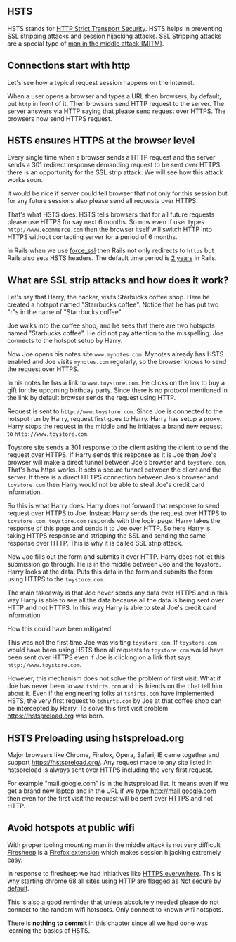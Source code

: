 ## HSTS

HSTS stands for
[HTTP Strict Transport Security](https://en.wikipedia.org/wiki/HTTP_Strict_Transport_Security).
HSTS helps in preventing SSL stripping attacks and
[session hijacking](https://en.wikipedia.org/wiki/Session_hijacking) attacks.
SSL Stripping attacks are a special type of
[man in the middle attack (MITM)](https://en.wikipedia.org/wiki/Man-in-the-middle_attack).

## Connections start with http

Let's see how a typical request session happens on the Internet.

When a user opens a browser and types a URL then browsers, by default, put
`http` in front of it. Then browsers send HTTP request to the server. The server
answers via HTTP saying that please send request over HTTPS. The browsers now
send HTTPS request.

## HSTS ensures HTTPS at the browser level

Every single time when a browser sends a HTTP request and the server sends a 301
redirect response demanding request to be sent over HTTPS there is an
opportunity for the SSL strip attack. We will see how this attack works soon.

It would be nice if server could tell browser that not only for this session but
for any future sessions also please send all requests over HTTPS.

That's what HSTS does. HSTS tells browsers that for all future requests please
use HTTPS for say next 6 months. So now even if user types
`http://www.ecommerce.com` then the browser itself will switch HTTP into HTTPS
without contacting server for a period of 6 months.

In Rails when we use
[force_ssl](https://api.rubyonrails.org/classes/ActionDispatch/SSL.html) then
Rails not only redirects to `https` but Rails also sets HSTS headers. The
default time period is
[2 years](https://github.com/rails/rails/blob/598dc9f147e6153a461d6707ca0bf6e356e321ad/actionpack/lib/action_dispatch/middleware/ssl.rb#L53)
in Rails.

## What are SSL strip attacks and how does it work?

Let's say that Harry, the hacker, visits Starbucks coffee shop. Here he created
a hotspot named "Starrbucks coffee". Notice that he has put two "r"s in the name
of "Starrbucks coffee".

Joe walks into the coffee shop, and he sees that there are two hotspots named
"Starbucks coffee". He did not pay attention to the misspelling. Joe connects to
the hotspot setup by Harry.

Now Joe opens his notes site `www.mynotes.com`. Mynotes already has HSTS enabled
and Joe visits `mynotes.com` regularly, so the browser knows to send the request
over HTTPS.

In his notes he has a link to `www.toystore.com`. He clicks on the link to buy a
gift for the upcoming birthday party. Since there is no protocol mentioned in
the link by default browser sends the request using HTTP.

Request is sent to `http://www.toystore.com`. Since Joe is connected to the
hotspot run by Harry, request first goes to Harry. Harry has setup a proxy.
Harry stops the request in the middle and he initiates a brand new request to
`http://www.toystore.com`.

Toystore site sends a 301 response to the client asking the client to send the
request over HTTPS. If Harry sends this response as it is Joe then Joe's browser
will make a direct tunnel between Joe's browser and `toystore.com`. That's how
https works. It sets a secure tunnel between the client and the server. If there
is a direct HTTPS connection between Jeo's browser and `toystore.com` then Harry
would not be able to steal Joe's credit card information.

So this is what Harry does. Harry does not forward that response to send request
over HTTPS to Joe. Instead Harry sends the request over HTTPS to `toystore.com`.
`toystore.com` responds with the login page. Harry takes the response of this
page and sends it to Joe over HTTP. So here Harry is taking HTTPS response and
stripping the SSL and sending the same response over HTTP. This is why it is
called SSL strip attack.

Now Joe fills out the form and submits it over HTTP. Harry does not let this
submission go through. He is in the middle between Jeo and the toystore. Harry
looks at the data. Puts this data in the form and submits the form using HTTPS
to the `toystore.com`.

The main takeaway is that Joe never sends any data over HTTPS and in this way
Harry is able to see all the data because all the data is being sent over HTTP
and not HTTPS. In this way Harry is able to steal Joe's credit card information.

How this could have been mitigated.

This was not the first time Joe was visiting `toystore.com`. If `toystore.com`
would have been using HSTS then all requests to `toystore.com` would have been
sent over HTTPS even if Joe is clicking on a link that says
`http://www.toystore.com`.

However, this mechanism does not solve the problem of first visit. What if Joe
has never been to `www.tshirts.com` and his friends on the chat tell him about
it. Even if the engineering folks at `tshirts.com` have implemented HSTS, the
very first request to `tshirts.com` by Joe at that coffee shop can be
intercepted by Harry. To solve this first visit problem https://hstspreload.org
was born.

## HSTS Preloading using hstspreload.org

Major browsers like Chrome, Firefox, Opera, Safari, IE came together and support
https://hstspreload.org/. Any request made to any site listed in hstspreload is
always sent over HTTPS including the very first request.

For example "mail.google.com" is in the hstspreload list. It means even if we
get a brand new laptop and in the URL if we type http://mail.google.com then
even for the first visit the request will be sent over HTTPS and not HTTP.

## Avoid hotspots at public wifi

With proper tooling mounting man in the middle attack is not very difficult
[Firesheep](https://en.wikipedia.org/wiki/Firesheep) is a
[Firefox extension](https://codebutler.github.io/firesheep/) which makes session
hijacking extremely easy.

In response to firesheep we had initiatives like
[HTTPS everywhere](https://www.eff.org/https-everywhere). This is why starting
chrome 68 all sites using HTTP are flagged as
[Not secure by default](https://www.pcmag.com/news/google-chrome-begins-flagging-all-http-pages-as-not-secure).

This is also a good reminder that unless absolutely needed please do not connect
to the random wifi hotspots. Only connect to known wifi hotspots.

There is **nothing to commit** in this chapter since all we had done was
learning the basics of HSTS.
